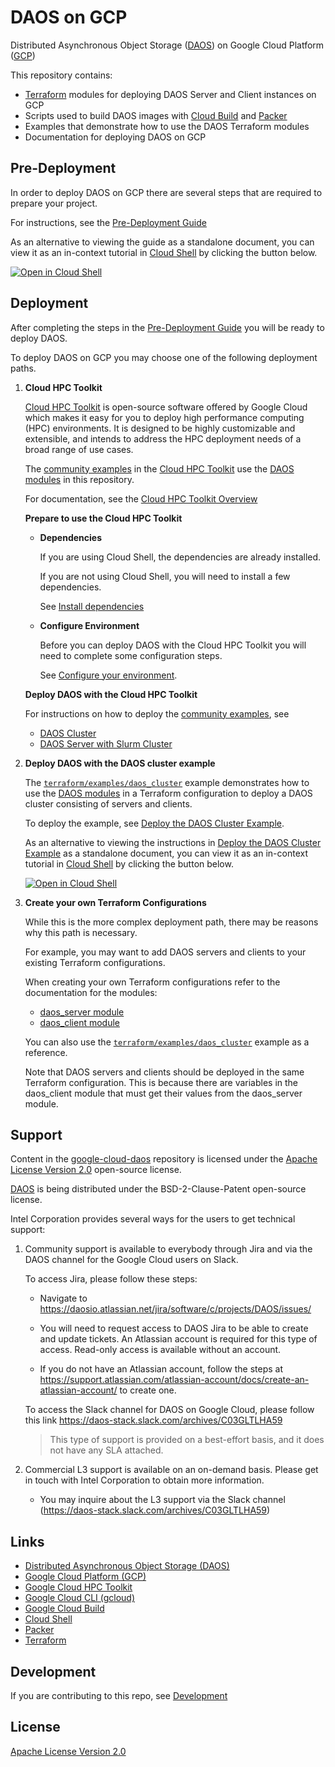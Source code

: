 # DAOS on GCP

Distributed Asynchronous Object Storage ([DAOS](https://docs.daos.io/)) on Google Cloud Platform ([GCP](https://cloud.google.com/))

This repository contains:

- [Terraform](https://www.terraform.io/) modules for deploying DAOS Server and Client instances on GCP
- Scripts used to build DAOS images with [Cloud Build](https://cloud.google.com/build) and [Packer](https://www.packer.io/)
- Examples that demonstrate how to use the DAOS Terraform modules
- Documentation for deploying DAOS on GCP

## Pre-Deployment

In order to deploy DAOS on GCP there are several steps that are required to prepare your project.

For instructions, see the [Pre-Deployment Guide](docs/pre-deployment_guide.md)

As an alternative to viewing the guide as a standalone document, you can view it as an in-context tutorial in [Cloud Shell](https://cloud.google.com/shell) by clicking the button below.

[![Open in Cloud Shell](https://gstatic.com/cloudssh/images/open-btn.png)](https://ssh.cloud.google.com/cloudshell/open?cloudshell_git_repo=https://github.com/mark-olson/google-cloud-daos.git&cloudshell_git_branch=v0.4.1&shellonly=true&cloudshell_tutorial=docs/pre-deployment_guide.md)



## Deployment

After completing the steps in the [Pre-Deployment Guide](docs/pre-deployment_guide.md) you will be ready to deploy DAOS.

To deploy DAOS on GCP you may choose one of the following deployment paths.

1. **Cloud HPC Toolkit**

   [Cloud HPC Toolkit](https://cloud.google.com/hpc-toolkit) is open-source software offered by Google Cloud which makes it easy for you to deploy high performance computing (HPC) environments. It is designed to be highly customizable and extensible, and intends to address the HPC deployment needs of a broad range of use cases.

   The [community examples](https://github.com/GoogleCloudPlatform/hpc-toolkit/tree/main/community/examples/intel) in the [Cloud HPC Toolkit](https://cloud.google.com/hpc-toolkit) use the [DAOS modules](terraform/modules/) in this repository.

   For documentation, see the [Cloud HPC Toolkit Overview](https://cloud.google.com/hpc-toolkit/docs/overview)

   **Prepare to use the Cloud HPC Toolkit**

   - **Dependencies**

      If you are using Cloud Shell, the dependencies are already installed.

      If you are not using Cloud Shell, you will need to install a few dependencies.

      See [Install dependencies](https://cloud.google.com/hpc-toolkit/docs/setup/install-dependencies)

   - **Configure Environment**

      Before you can deploy DAOS with the Cloud HPC Toolkit you will need to complete some configuration steps.

      See [Configure your environment](https://cloud.google.com/hpc-toolkit/docs/setup/configure-environment).

   **Deploy DAOS with the Cloud HPC Toolkit**

   For instructions on how to deploy the [community examples](https://github.com/GoogleCloudPlatform/hpc-toolkit/tree/main/community/examples/intel), see
   - [DAOS Cluster](https://github.com/GoogleCloudPlatform/hpc-toolkit/tree/main/community/examples/intel#daos-cluster)
   - [DAOS Server with Slurm Cluster](https://github.com/GoogleCloudPlatform/hpc-toolkit/tree/main/community/examples/intel#daos-server-with-slurm-cluster)

2. **Deploy DAOS with the DAOS cluster example**

   The [`terraform/examples/daos_cluster`](terraform/examples/daos_cluster/README.md) example demonstrates how to use the [DAOS modules](terraform/modules/) in a Terraform configuration to deploy a DAOS cluster consisting of servers and clients.

   To deploy the example, see [Deploy the DAOS Cluster Example](docs/deploy_daos_cluster_example.md).

   As an alternative to viewing the instructions in [Deploy the DAOS Cluster Example](docs/deploy_daos_cluster_example.md) as a standalone document, you can view it as an in-context tutorial in [Cloud Shell](https://cloud.google.com/shell) by clicking the button below.

   [![Open in Cloud Shell](https://gstatic.com/cloudssh/images/open-btn.png)](https://ssh.cloud.google.com/cloudshell/open?cloudshell_git_repo=https://github.com/mark-olson/google-cloud-daos.git&cloudshell_git_branch=v0.4.1&shellonly=true&cloudshell_tutorial=docs/deploy_daos_cluster_example.md)

3. **Create your own Terraform Configurations**

   While this is the more complex deployment path, there may be reasons why this path is necessary.

   For example, you may want to add DAOS servers and clients to your existing Terraform configurations.

   When creating your own Terraform configurations refer to the documentation for the modules:
   - [daos_server module](terraform/modules/daos_server/README.md)
   - [daos_client module](terraform/modules/daos_client/README.md)

   You can also use the [`terraform/examples/daos_cluster`](terraform/examples/daos_cluster/README.md) example as a reference.

   Note that DAOS servers and clients should be deployed in the same Terraform configuration. This is because there are variables in the daos_client module that must get their values from the daos_server module.

## Support

Content in the [google-cloud-daos](https://github.com/daos-stack/google-cloud-daos) repository is licensed under the [Apache License Version 2.0](LICENSE) open-source license.

[DAOS](https://github.com/daos-stack/daos) is being distributed under the BSD-2-Clause-Patent open-source license.

Intel Corporation provides several ways for the users to get technical support:

1. Community support is available to everybody through Jira and via the DAOS channel for the Google Cloud users on Slack.

   To access Jira, please follow these steps:

   - Navigate to https://daosio.atlassian.net/jira/software/c/projects/DAOS/issues/

   - You will need to request access to DAOS Jira to be able to create and update tickets. An Atlassian account is required for this type of access. Read-only access is available without an account.
   - If you do not have an Atlassian account, follow the steps at https://support.atlassian.com/atlassian-account/docs/create-an-atlassian-account/ to create one.

   To access the Slack channel for DAOS on Google Cloud, please follow this link https://daos-stack.slack.com/archives/C03GLTLHA59

   > This type of support is provided on a best-effort basis, and it does not have any SLA attached.

2. Commercial L3 support is available on an on-demand basis. Please get in touch with Intel Corporation to obtain more information.

   - You may inquire about the L3 support via the Slack channel (https://daos-stack.slack.com/archives/C03GLTLHA59)

## Links

- [Distributed Asynchronous Object Storage (DAOS)](https://docs.daos.io/)
- [Google Cloud Platform (GCP)](https://cloud.google.com/)
- [Google Cloud HPC Toolkit](https://cloud.google.com/hpc-toolkit)
- [Google Cloud CLI (gcloud)](https://cloud.google.com/cli)
- [Google Cloud Build](https://cloud.google.com/build)
- [Cloud Shell](https://cloud.google.com/shell)
- [Packer](https://www.packer.io/)
- [Terraform](https://www.terraform.io/)

## Development

If you are contributing to this repo, see [Development](docs/development.md)

## License

[Apache License Version 2.0](LICENSE)
